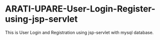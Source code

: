 # ARATI-UPARE-User-Login-Register-using-jsp-servlet

This is User Login and Registration using jsp-servlet with mysql database.
